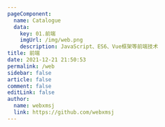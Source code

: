 ```yaml
---
pageComponent: 
  name: Catalogue
  data: 
    key: 01.前端
    imgUrl: /img/web.png
    description: JavaScript、ES6、Vue框架等前端技术
title: 前端
date: 2021-12-21 21:50:53
permalink: /web
sidebar: false
article: false
comment: false
editLink: false
author: 
  name: webxmsj
  link: https://github.com/webxmsj
---
```


